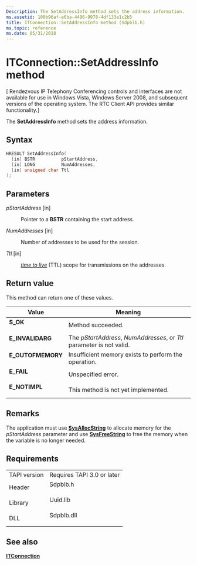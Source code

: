 ```yaml
---
Description: The SetAddressInfo method sets the address information.
ms.assetid: 100b96af-e6ba-4496-9978-4df133e1c2b5
title: ITConnection::SetAddressInfo method (Sdpblb.h)
ms.topic: reference
ms.date: 05/31/2018
---
```


# ITConnection::SetAddressInfo method

\[ Rendezvous IP Telephony Conferencing controls and interfaces are not available for use in Windows Vista, Windows Server 2008, and subsequent versions of the operating system. The RTC Client API provides similar functionality.\]

The **SetAddressInfo** method sets the address information.

## Syntax


```C++
HRESULT SetAddressInfo(
  [in] BSTR          pStartAddress,
  [in] LONG          NumAddresses,
  [in] unsigned char Ttl
);
```



## Parameters

<dl> <dt>

*pStartAddress* \[in\]
</dt> <dd>

Pointer to a **BSTR** containing the start address.

</dd> <dt>

*NumAddresses* \[in\]
</dt> <dd>

Number of addresses to be used for the session.

</dd> <dt>

*Ttl* \[in\]
</dt> <dd>

[*time to live*](../tapi2/t_tapgloss.md) (TTL) scope for transmissions on the addresses.

</dd> </dl>

## Return value

This method can return one of these values.



| Value                                                                                         | Meaning                                                                          |
|-----------------------------------------------------------------------------------------------|----------------------------------------------------------------------------------|
| <dl> <dt>**S\_OK**</dt> </dl>          | Method succeeded.<br/>                                                     |
| <dl> <dt>**E\_INVALIDARG**</dt> </dl>  | The *pStartAddress*, *NumAddresses*, or *Ttl* parameter is not valid.<br/> |
| <dl> <dt>**E\_OUTOFMEMORY**</dt> </dl> | Insufficient memory exists to perform the operation.<br/>                  |
| <dl> <dt>**E\_FAIL**</dt> </dl>        | Unspecified error.<br/>                                                    |
| <dl> <dt>**E\_NOTIMPL**</dt> </dl>     | This method is not yet implemented.<br/>                                   |



 

## Remarks

The application must use [**SysAllocString**](https://msdn.microsoft.com/en-us/library/ms221458(v=VS.71).aspx) to allocate memory for the *pStartAddress* parameter and use [**SysFreeString**](https://msdn.microsoft.com/en-us/library/ms221481(v=VS.71).aspx) to free the memory when the variable is no longer needed.

## Requirements



|                         |                                                                                       |
|-------------------------|---------------------------------------------------------------------------------------|
| TAPI version<br/> | Requires TAPI 3.0 or later<br/>                                                 |
| Header<br/>       | <dl> <dt>Sdpblb.h</dt> </dl>   |
| Library<br/>      | <dl> <dt>Uuid.lib</dt> </dl>   |
| DLL<br/>          | <dl> <dt>Sdpblb.dll</dt> </dl> |



## See also

<dl> <dt>

[**ITConnection**](itconnection.md)
</dt> </dl>

 

 




